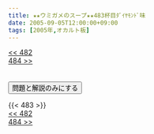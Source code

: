 ```yaml
---
title: ★★ウミガメのスープ★★483杯目ﾀﾞｲﾔﾓﾝﾄﾞ味
date: 2005-09-05T12:00:00+09:00
tags: [2005年,オカルト板]
---
```

<div class="th_left"><a href="../482"><< 482</a></div>
<div class="th_right"><a href="../484">484 >></a></div>
<br><br>
<script src="../../js/cupsoup.js"></script>
<form>
<input type="button" value="問題と解説のみにする" onClick="toggleCupsoup()">
</form>
{{< 483 >}}
<div class="th_left"><a href="../482"><< 482</a></div>
<div class="th_right"><a href="../484">484 >></a></div>
